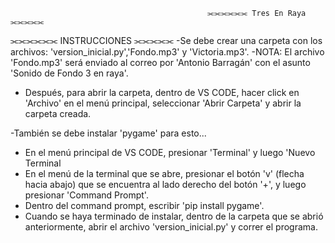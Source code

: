                                    				⫘⫘⫘⫘⫘⫘ Tres En Raya ⫘⫘⫘⫘⫘

⫘⫘⫘⫘⫘⫘ INSTRUCCIONES ⫘⫘⫘⫘⫘
-Se debe crear una carpeta con los archivos: 'version_inicial.py','Fondo.mp3' y 'Victoria.mp3'.
  -NOTA: El archivo 'Fondo.mp3' será enviado al correo por 'Antonio Barragán' con el asunto 'Sonido de Fondo 3 en raya'.
- Después, para abrir la carpeta, dentro de VS CODE, hacer click en 'Archivo' en el menú principal, seleccionar 'Abrir Carpeta' y abrir la carpeta creada.

  
-También se debe instalar 'pygame' para esto...
  - En el menú principal de VS CODE, presionar 'Terminal' y luego 'Nuevo Terminal 
  - En el menú de la terminal que se abre, presionar el botón 'v' (flecha hacia abajo) que se encuentra al lado derecho del botón '+', y luego presionar 'Command Prompt'.
  - Dentro del command prompt, escribir 'pip install pygame'.
  - Cuando se haya terminado de instalar, dentro de la carpeta que se abrió anteriormente, abrir el archivo 'version_inicial.py' y correr el programa.
